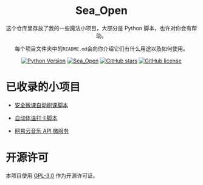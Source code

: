 <div align="center">

# Sea_Open

这个仓库里存放了我的一些魔法小项目，大部分是 Python 脚本，也许对你会有帮助。

每个项目文件夹中的`README.md`会向你介绍它们有什么用途以及如何使用。

[![Python Version](https://img.shields.io/badge/python3-blue)](https://www.python.org/)
[![Sea_Open](https://img.shields.io/badge/SeaOpen-blue)](https://github.com/B1ue1nWh1te/Sea_Open)
[![GitHub stars](https://img.shields.io/github/stars/B1ue1nWh1te/Sea-Open.svg?style=flat-square)](https://github.com/B1ue1nWh1te/Sea-Open/stargazers)
[![GitHub license](https://img.shields.io/github/license/B1ue1nWh1te/Sea-Open.svg?style=flat-square)](https://github.com/B1ue1nWh1te/Sea-Open/blob/master/LICENSE)

</div>

# 已收录的小项目

- [安全微课自动刷课脚本](https://github.com/B1ue1nWh1te/Sea-Open/tree/main/FinishSecurityCourse)

- [自动体温打卡脚本](https://github.com/B1ue1nWh1te/Sea-Open/tree/main/Clockin)

- [网易云音乐 API 微服务](https://github.com/B1ue1nWh1te/Sea-Open/tree/main/EaseAPI)

# 开源许可

本项目使用 [GPL-3.0](https://choosealicense.com/licenses/gpl-3.0/) 作为开源许可证。
